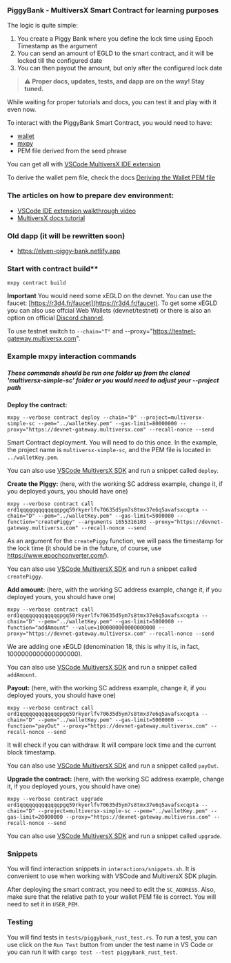 ### PiggyBank - MultiversX Smart Contract for learning purposes

The logic is quite simple:
1. You create a Piggy Bank where you define the lock time using Epoch Timestamp as the argument
2. You can send an amount of EGLD to the smart contract, and it will be locked till the configured date
3. You can then payout the amount, but only after the configured lock date

> **⚠ Proper docs, updates, tests, and dapp are on the way! Stay tuned.**

While waiting for proper tutorials and docs, you can test it and play with it even now.

To interact with the PiggyBank Smart Contract, you would need to have:
- [wallet](https://devnet-wallet.multiversx.com)
- [mxpy](https://docs.multiversx.com/sdk-and-tools/sdk-py/installing-mxpy/)
- PEM file derived from the seed phrase

You can get all with [VSCode MultiversX IDE extension](https://marketplace.visualstudio.com/items?itemName=Elrond.vscode-elrond-ide) 

To derive the wallet pem file, check the docs [Deriving the Wallet PEM file](https://docs.multiversx.com/sdk-and-tools/sdk-py/deriving-the-wallet-pem-file/)

### The articles on how to prepare dev environment:
- [VSCode IDE extension walkthrough video](https://youtu.be/y0beoihLppA)
- [MultiversX docs tutorial](https://docs.multiversx.com/developers/tutorials/staking-contract/#prerequisites)

### Old dapp (it will be rewritten soon)
- https://elven-piggy-bank.netlify.app

### Start with contract build**

```
mxpy contract build
```

**Important** You would need some xEGLD on the devnet. You can use the faucet: [https://r3d4.fr/faucet](https://r3d4.fr/faucet). To get some xEGLD you can also use offcial Web Wallets (devnet/testnet) or there is also an option on official [Discord channel](https://discord.com/channels/1045353153073258557/1049254556216872990).

To use testnet switch to `--chain="T"` and --proxy="https://testnet-gateway.multiversx.com".

### Example mxpy interaction commands
##### These commands should be run one folder up from the cloned 'multiversx-simple-sc' folder or you would need to adjust your --project path

**Deploy the contract:**

```
mxpy --verbose contract deploy --chain="D" --project=multiversx-simple-sc --pem="../walletKey.pem" --gas-limit=80000000 --proxy="https://devnet-gateway.multiversx.com" --recall-nonce --send
```

Smart Contract deployment. You will need to do this once.
In the example, the project name is `multiversx-simple-sc`, and the PEM file is located in `../walletKey.pem`.

You can also use [VSCode MultiversX SDK](https://marketplace.visualstudio.com/items?itemName=Elrond.vscode-elrond-ide) and run a snippet called `deploy`.

**Create the Piggy:**
(here, with the working SC address example, change it, if you deployed yours, you should have one)

```
mxpy --verbose contract call erd1qqqqqqqqqqqqqpgq59rkyerlfv70635d5ym7s8tmx37e6q5avafsxcqpta --chain="D" --pem="../walletKey.pem" --gas-limit=5000000 --function="createPiggy" --arguments 1655316103 --proxy="https://devnet-gateway.multiversx.com" --recall-nonce --send
```

As an argument for the `createPiggy` function, we will pass the timestamp for the lock time (it should be in the future, of course, use https://www.epochconverter.com/).

You can also use [VSCode MultiversX SDK](https://marketplace.visualstudio.com/items?itemName=Elrond.vscode-elrond-ide) and run a snippet called `createPiggy`.

**Add amount:**
(here, with the working SC address example, change it, if you deployed yours, you should have one)

```
mxpy --verbose contract call erd1qqqqqqqqqqqqqpgq59rkyerlfv70635d5ym7s8tmx37e6q5avafsxcqpta --chain="D" --pem="../walletKey.pem" --gas-limit=5000000 --function="addAmount" --value=1000000000000000000 --proxy="https://devnet-gateway.multiversx.com" --recall-nonce --send
```

We are adding one xEGLD (denomination 18, this is why it is, in fact, 1000000000000000000).

You can also use [VSCode MultiversX SDK](https://marketplace.visualstudio.com/items?itemName=Elrond.vscode-elrond-ide) and run a snippet called `addAmount`.

**Payout:**
(here, with the working SC address example, change it, if you deployed yours, you should have one)

```
mxpy --verbose contract call erd1qqqqqqqqqqqqqpgq59rkyerlfv70635d5ym7s8tmx37e6q5avafsxcqpta --chain="D" --pem="../walletKey.pem" --gas-limit=5000000 --function="payOut" --proxy="https://devnet-gateway.multiversx.com" --recall-nonce --send
```

It will check if you can withdraw. It will compare lock time and the current block timestamp. 

You can also use [VSCode MultiversX SDK](https://marketplace.visualstudio.com/items?itemName=Elrond.vscode-elrond-ide) and run a snippet called `payOut`.

**Upgrade the contract:**
(here, with the working SC address example, change it, if you deployed yours, you should have one)
 
```
mxpy --verbose contract upgrade erd1qqqqqqqqqqqqqpgq59rkyerlfv70635d5ym7s8tmx37e6q5avafsxcqpta --chain="D" --project=multiversx-simple-sc --pem="../walletKey.pem" --gas-limit=20000000 --proxy="https://devnet-gateway.multiversx.com" --recall-nonce --send
```

You can also use [VSCode MultiversX SDK](https://marketplace.visualstudio.com/items?itemName=Elrond.vscode-elrond-ide) and run a snippet called `upgrade`.

### Snippets

You will find interaction snippets in `interactions/snippets.sh`. It is convenient to use when working with VSCode and MultiversX SDK plugin.

After deploying the smart contract, you need to edit the `SC_ADDRESS`. Also, make sure that the relative path to your wallet PEM file is correct. You will need to set it in `USER_PEM`.

### Testing

You will find tests in `tests/piggybank_rust_test.rs`. To run a test, you can use click on the `Run Test` button from under the test name in VS Code or you can run it with `cargo test --test piggybank_rust_test`.

